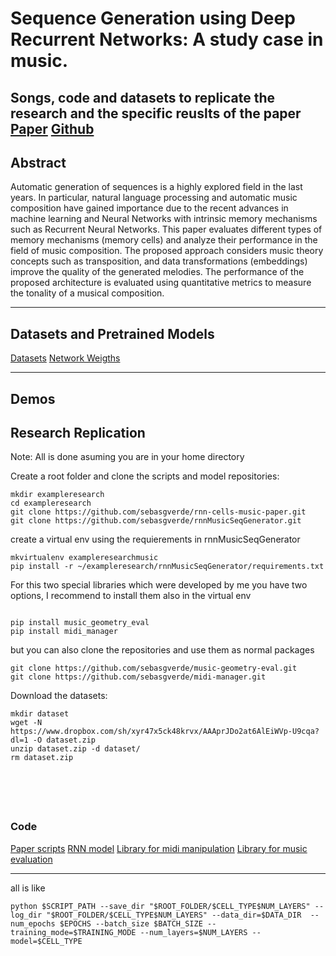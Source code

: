 # Sequence Generation using Deep Recurrent Networks: A study case in music.
Songs, code and datasets to replicate the research and the specific reuslts of the paper
[Paper]() [Github](https://github.com/sebasgverde/rnn-cells-music-paper)
---

## Abstract
Automatic generation of sequences is a highly explored field in the last years. In particular, natural language processing and automatic music composition have gained importance due to the recent advances in machine learning and Neural Networks with intrinsic memory mechanisms such as Recurrent Neural Networks. This paper evaluates different types of memory mechanisms (memory cells) and analyze their performance in the field of music composition. The proposed approach considers music theory concepts such as transposition, and data transformations (embeddings) improve the quality of the generated melodies. The performance of the proposed architecture is evaluated using quantitative metrics to measure the tonality of a musical composition. 

---
## Datasets and Pretrained Models
[Datasets](https://www.dropbox.com/sh/xyr47x5ck48krvx/AAAprJDo2at6AlEiWVp-U9cqa?dl=0)
[Network Weigths]()

---

## Demos

## Research Replication
Note: All is done asuming you are in your home directory

Create a root folder and clone the scripts and model repositories:
```
mkdir exampleresearch
cd exampleresearch
git clone https://github.com/sebasgverde/rnn-cells-music-paper.git
git clone https://github.com/sebasgverde/rnnMusicSeqGenerator.git
```

create a virtual env using the requierements in rnnMusicSeqGenerator
```
mkvirtualenv exampleresearchmusic
pip install -r ~/exampleresearch/rnnMusicSeqGenerator/requirements.txt
```

For this two special libraries which were developed by me you have two options, I recommend to install them also in the virtual env
```

pip install music_geometry_eval
pip install midi_manager
```

but you can also clone the repositories and use them as normal packages
```
git clone https://github.com/sebasgverde/music-geometry-eval.git
git clone https://github.com/sebasgverde/midi-manager.git
```

Download the datasets:
```
mkdir dataset
wget -N https://www.dropbox.com/sh/xyr47x5ck48krvx/AAAprJDo2at6AlEiWVp-U9cqa?dl=1 -O dataset.zip
unzip dataset.zip -d dataset/
rm dataset.zip 
```

```
```
```
```
```
```
```
```
```
```
### Code
[Paper scripts](https://github.com/sebasgverde/rnn-cells-music-paper)
[RNN model](https://github.com/sebasgverde/rnnMusicSeqGenerator)
[Library for midi manipulation](https://github.com/sebasgverde/music-geometry-eval)
[Library for music evaluation](https://github.com/sebasgverde/midi-manager)

---

all is like 

```
python $SCRIPT_PATH --save_dir "$ROOT_FOLDER/$CELL_TYPE$NUM_LAYERS" --log_dir "$ROOT_FOLDER/$CELL_TYPE$NUM_LAYERS" --data_dir=$DATA_DIR  --num_epochs $EPOCHS --batch_size $BATCH_SIZE --training_mode=$TRAINING_MODE --num_layers=$NUM_LAYERS --model=$CELL_TYPE
```
